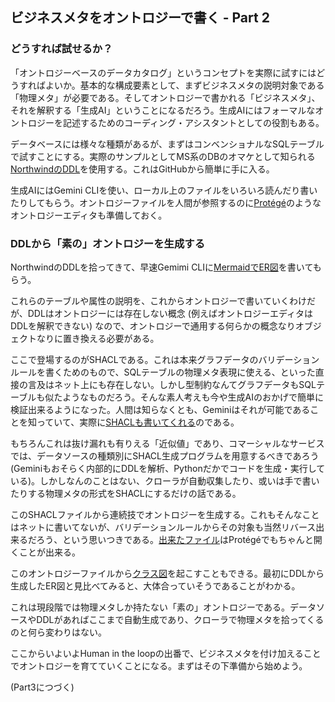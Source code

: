 ## ビジネスメタをオントロジーで書く - Part 2

### どうすれば試せるか？

「オントロジーベースのデータカタログ」というコンセプトを実際に試すにはどうすればよいか。基本的な構成要素として、まずビジネスメタの説明対象である「物理メタ」が必要である。そしてオントロジーで書かれる「ビジネスメタ」、それを解釈する「生成AI」ということになるだろう。生成AIにはフォーマルなオントロジーを記述するためのコーディング・アシスタントとしての役割もある。

データベースには様々な種類があるが、まずはコンベンショナルなSQLテーブルで試すことにする。実際のサンプルとしてMS系のDBのオマケとして知られる[NorthwindのDDL](https://github.com/microsoft/sql-server-samples/blob/master/samples/databases/northwind-pubs/instnwnd.sql)を使用する。これはGitHubから簡単に手に入る。

生成AIにはGemini CLIを使い、ローカル上のファイルをいろいろ読んだり書いたりしてもらう。オントロジーファイルを人間が参照するのに[Protégé](https://protege.stanford.edu/)のようなオントロジーエディタも準備しておく。

### DDLから「素の」オントロジーを生成する

NorthwindのDDLを拾ってきて、早速Gemimi CLIに[MermaidでER図](https://github.com/Yoshiyuki-iasa/northwind/blob/main/northwind_schema.md)を書いてもらう。

これらのテーブルや属性の説明を、これからオントロジーで書いていくわけだが、DDLはオントロジーには存在しない概念 (例えばオントロジーエディタはDDLを解釈できない) なので、オントロジーで通用する何らかの概念なりオブジェクトなりに置き換える必要がある。

ここで登場するのがSHACLである。これは本来グラフデータのバリデーションルールを書くためのもので、SQLテーブルの物理メタ表現に使える、といった直接の言及はネット上にも存在しない。しかし型制約なんてグラフデータもSQLテーブルも似たようなものだろう。そんな素人考えも今や生成AIのおかげで簡単に検証出来るようになった。人間は知らなくとも、Geminiはそれが可能であることを知っていて、実際に[SHACLも書いてくれる](https://github.com/Yoshiyuki-iasa/northwind/blob/main/instnwnd.shacl.ttl)のである。

もちろんこれは抜け漏れも有りえる「近似値」であり、コマーシャルなサービスでは、データソースの種類別にSHACL生成プログラムを用意するべきであろう (Geminiもおそらく内部的にDDLを解析、Pythonだかでコードを生成・実行している)。しかしなんのことはない、クローラが自動収集したり、或いは手で書いたりする物理メタの形式をSHACLにするだけの話である。

このSHACLファイルから連続技でオントロジーを生成する。これもそんなことはネットに書いてないが、バリデーションルールからその対象も当然リバース出来るだろう、という思いつきである。[出来たファイル](https://github.com/Yoshiyuki-iasa/northwind/blob/main/northwind_ontology_pt2.ttl)はProtégéでもちゃんと開くことが出来る。

このオントロジーファイルから[クラス図](https://github.com/Yoshiyuki-iasa/northwind/blob/main/northwind_ontology_diagram.md)を起こすこともできる。最初にDDLから生成したER図と見比べてみると、大体合っていそうであることがわかる。

これは現段階では物理メタしか持たない「素の」オントロジーである。データソースやDDLがあればここまで自動生成であり、クローラで物理メタを拾ってくるのと何ら変わりはない。

ここからいよいよHuman in the loopの出番で、ビジネスメタを付け加えることでオントロジーを育てていくことになる。まずはその下準備から始めよう。

(Part3につづく)